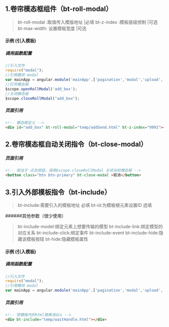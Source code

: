 <link rel="stylesheet" href="http://yandex.st/highlightjs/8.0/styles/github.min.css">
<script src="http://yandex.st/highlightjs/8.0/highlight.min.js"></script>
<script>hljs.initHighlightingOnLoad();</script>


## 1.卷帘模态框组件（bt-roll-modal）
>bt-roll-modal :取值传入模版地址 |必填
>bt-z-index :模板层级控制 |可选 
>bt-max-width: 设置模板宽度 |可选 


#### 示例 (引入模板)
##### 调用函数配置
```javascript
//引入文件
require("modal");
//引用模块 modal
var mainApp = angular.module('mainApp',['pagination','modal','upload','date']);
//打开模态框
$scope.openRollModal('add_box');
//关闭模态框
$scope.closeRollModal("add_box");
```

##### 页面引用
```html
<!-- 模态框定义 -->
<div id="add_box" bt-roll-modal="temp/addSend.html" bt-z-index="9991"></div>
```



## 2.卷帘模态框自动关闭指令（bt-close-modal）
##### 页面引用
```html
<!-- 相当于 点击按钮，调用$scope.closeRollModal 关闭当前模态框 -->
<button class="btn btn-primary" bt-close-modal >取消</button>
```



## 3.引入外部模板指令（bt-include）
>bt-include:需要引入的模板地址 必填
>bt-id:为模板根元素设置ID 选填

######其他参数（很少使用）
>bt-include-model:绑定元素上想要传输的模型
>bt-include-link:绑定模型的对应关系
>bt-include-click:绑定事件 bt-include-event
>bt-include-hide:隐藏该模板按钮
>bt-hide:隐藏模板属性


#### 示例 (引入模板)
##### 调用函数配置
```javascript
//引入文件
require("modal");
//引用模块 modal
var mainApp = angular.module('mainApp',['pagination','modal','upload','date']);
```

##### 页面引用
```html
<!-- 把模板内的html替换该div -->
<div bt-include="temp/waitHandle.html"></div>
```





